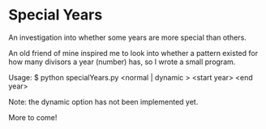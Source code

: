# Special Years
An investigation into whether some years are more special than others.

An old friend of mine inspired me to look into whether a pattern existed for how many divisors a year (number) has, so I wrote a small program.

Usage:
$ python specialYears.py \<normal | dynamic \> \<start year\> \<end year\>

Note: the dynamic option has not been implemented yet.

More to come!